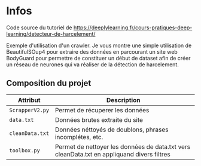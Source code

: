 # Infos
Code source du tutoriel de https://deeplylearning.fr/cours-pratiques-deep-learning/detecteur-de-harcelement/

Exemple d'utilisation d'un crawler. Je vous montre une simple utilisation de BeautifulSOup4 pour extraire des données en parcourant un site web BodyGuard pour permettre de constituer un début de dataset afin de créer un réseau de neurones qui va réaliser de la détection de harcelement.

## Composition du projet

| Attribut | Description                    |
| ------------- | ------------------------------ |
| `ScrapperV2.py`      | Permet de récuperer les données      |
| `data.txt`   | Données brutes extraite du site    |
| `cleanData.txt`   | Données néttoyés de doublons, phrases incomplétes, etc.    | 
| `toolbox.py`   | Permet de nettoyer les données de data.txt vers cleanData.txt en appliquand divers filtres    | 
